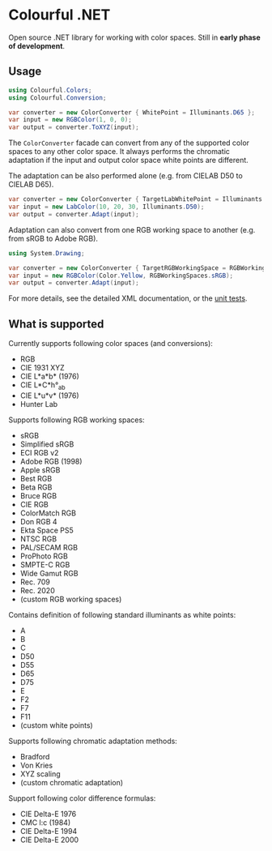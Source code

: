 Colourful .NET
==============

Open source .NET library for working with color spaces. Still in **early phase of development**.

Usage
-----

```csharp
using Colourful.Colors;
using Colourful.Conversion;

var converter = new ColorConverter { WhitePoint = Illuminants.D65 };
var input = new RGBColor(1, 0, 0);
var output = converter.ToXYZ(input);
```

The `ColorConverter` facade can convert from any of the supported color spaces to any other color space. It always performs the chromatic adaptation if the input and output color space white points are different.

The adaptation can be also performed alone (e.g. from CIELAB D50 to CIELAB D65).


```csharp
var converter = new ColorConverter { TargetLabWhitePoint = Illuminants.D65 };
var input = new LabColor(10, 20, 30, Illuminants.D50);
var output = converter.Adapt(input);
```

Adaptation can also convert from one RGB working space to another (e.g. from sRGB to Adobe RGB).

```csharp
using System.Drawing;

var converter = new ColorConverter { TargetRGBWorkingSpace = RGBWorkingSpaces.AdobeRGB1998 };
var input = new RGBColor(Color.Yellow, RGBWorkingSpaces.sRGB);
var output = converter.Adapt(input);
```

For more details, see the detailed XML documentation, or the [unit tests](https://github.com/tompazourek/Colourful/tree/master/Colourful.Tests).

What is supported
-----------------

Currently supports following color spaces (and conversions):

* RGB
* CIE 1931 XYZ 
* CIE L\*a\*b\* (1976)
* CIE L\*C\*h°<sub>ab</sub>
* CIE L\*u\*v\* (1976)
* Hunter Lab

Supports following RGB working spaces:

  * sRGB
  * Simplified sRGB
  * ECI RGB v2
  * Adobe RGB (1998)
  * Apple sRGB
  * Best RGB
  * Beta RGB
  * Bruce RGB
  * CIE RGB
  * ColorMatch RGB
  * Don RGB 4
  * Ekta Space PS5
  * NTSC RGB
  * PAL/SECAM RGB
  * ProPhoto RGB
  * SMPTE-C RGB
  * Wide Gamut RGB
  * Rec. 709
  * Rec. 2020
  * (custom RGB working spaces)

Contains definition of following standard illuminants as white points:

* A
* B
* C
* D50
* D55
* D65
* D75
* E
* F2
* F7
* F11
* (custom white points)

Supports following chromatic adaptation methods:

* Bradford
* Von Kries
* XYZ scaling
* (custom chromatic adaptation)

Support following color difference formulas:

* CIE Delta-E 1976
* CMC l:c (1984)
* CIE Delta-E 1994
* CIE Delta-E 2000
